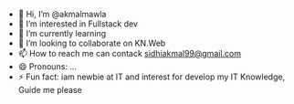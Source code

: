 - 👋 Hi, I’m @akmalmawla
- 👀 I’m interested in Fullstack dev
- 🌱 I’m currently learning 
- 💞️ I’m looking to collaborate on KN.Web
- 📫 How to reach me can contack sidhiakmal99@gmail.com
- 😄 Pronouns: ...
- ⚡ Fun fact: iam newbie at IT and interest for develop my IT Knowledge, Guide me please

<!---
akmalmawla/akmalmawla is a ✨ special ✨ repository because its `README.md` (this file) appears on your GitHub profile.
You can click the Preview link to take a look at your changes.
--->
